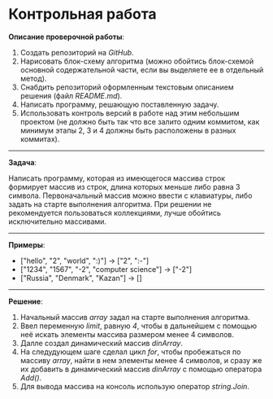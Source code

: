 # Контрольная работа

**Описание проверочной работы**: 

1. Создать репозиторий на *GitHub*.
2. Нарисовать блок-схему алгоритма (можно обойтись блок-схемой основной содержательной части, если вы выделяете ее в отдельный метод).
3. Снабдить репозиторий оформленным текстовым описанием решения (файл *README.md*).
4. Написать программу, решающую поставленную задачу.
5. Использовать контроль версий в работе над этим небольшим проектом (не должно быть так что все залито одним коммитом, как минимум этапы 2, 3 и 4 должны быть расположены в разных коммитах).

*****

**Задача**: 

Написать программу, которая из имеющегося массива строк формирует массив из строк, длина которых меньше либо равна 3 символа. Первоначальный массив можно ввести с клавиатуры, либо задать на старте выполнения алгоритма. При решении не рекомендуется пользоваться коллекциями, лучше обойтись исключительно массивами.

*****

**Примеры**:

* ["hello", "2", "world", ":)"] -> ["2", ":-"]
* ["1234", "1567", "-2", "computer science"] -> ["-2"]
* ["Russia", "Denmark", "Kazan"] -> []

*****

**Решение**:

1. Начальный массив *array* задал на старте выполнения алгоритма.
2. Ввел переменную *limit*, равную *4*, чтобы в дальнейшем с помощью неё искать элементы массива размером менее 4 символов. 
3. Далле создал динамический массив *dinArray*. 
4. На следудующем шаге сделал цикл *for*, чтобы пробежаться по массиву *array*, найти в нем элементы менее 4 символов, и сразу же их добавить в динамический массив *dinArray* с помощью оператора *Add()*. 
5. Для вывода массива на консоль использую оператор *string.Join*. 